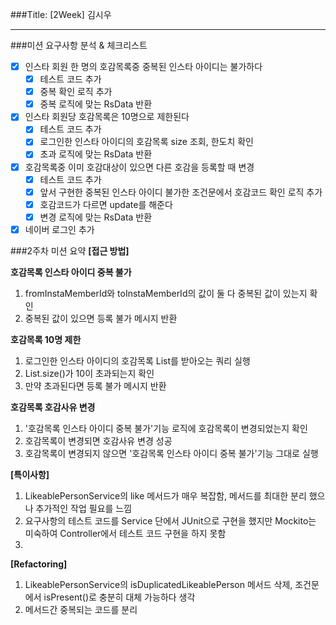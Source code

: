 ###Title: [2Week] 김시우

---

###미션 요구사항 분석 & 체크리스트
- [x] 인스타 회원 한 명의 호감목록중 중복된 인스타 아이디는 불가하다
  - [x] 테스트 코드 추가
  - [x] 중복 확인 로직 추가
  - [x] 중복 로직에 맞는 RsData 반환
- [x] 인스타 회원당 호감목록은 10명으로 제한된다
  - [x] 테스트 코드 추가
  - [x] 로그인한 인스타 아이디의 호감목록 size 조회, 한도치 확인
  - [x] 초과 로직에 맞는 RsData 반환
- [x] 호감목록중 이미 호감대상이 있으면 다른 호감을 등록할 때 변경
  - [x] 테스트 코드 추가
  - [x] 앞서 구현한 중복된 인스타 아이디 불가한 조건문에서 호감코드 확인 로직 추가
  - [x] 호감코드가 다르면 update를 해준다
  - [x] 변경 로직에 맞는 RsData 반환

- [x] 네이버 로그인 추가

###2주차 미션 요약
**[접근 방법]**

**호감목록 인스타 아이디 중복 불가**
1. fromInstaMemberId와 toInstaMemberId의 값이 둘 다 중복된 값이 있는지 확인
2. 중복된 값이 있으면 등록 불가 메시지 반환

**호감목록 10명 제한**
1. 로그인한 인스타 아이디의 호감목록 List를 받아오는 쿼리 실행
2. List.size()가 10이 초과되는지 확인
3. 만약 초과된다면 등록 불가 메시지 반환

**호감목록 호감사유 변경**
1. '호감목록 인스타 아이디 중복 불가'기능 로직에 호감목록이 변경되었는지 확인
2. 호감목록이 변경되면 호감사유 변경 성공
3. 호감목록이 변경되지 않으면 '호감목록 인스타 아이디 중복 불가'기능 그대로 실행

**[특이사항]**
1. LikeablePersonService의 like 메서드가 매우 복잡함, 메서드를 최대한 분리 했으나 추가적인 작업 필요를 느낌
2. 요구사항의 테스트 코드를 Service 단에서 JUnit으로 구현을 했지만 Mockito는 미숙하여 Controller에서 테스트 코드 구현을 하지 못함
3.
**[Refactoring]**
1. LikeablePersonService의 isDuplicatedLikeablePerson 메서드 삭제, 조건문에서 isPresent()로 충분히 대체 가능하다 생각
2. 메서드간 중복되는 코드를 분리